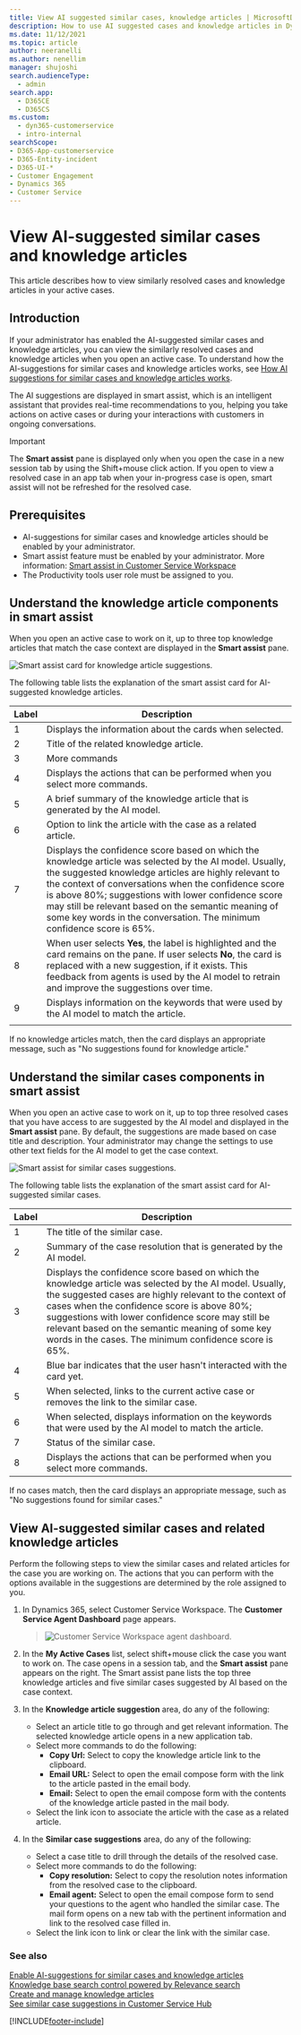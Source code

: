 ```yaml
---
title: View AI suggested similar cases, knowledge articles | MicrosoftDocs
description: How to use AI suggested cases and knowledge articles in Dynamics 365 Customer Service.
ms.date: 11/12/2021
ms.topic: article
author: neeranelli
ms.author: nenellim
manager: shujoshi
search.audienceType: 
  - admin
search.app: 
  - D365CE
  - D365CS
ms.custom: 
  - dyn365-customerservice
  - intro-internal
searchScope:
- D365-App-customerservice
- D365-Entity-incident
- D365-UI-*
- Customer Engagement
- Dynamics 365
- Customer Service
---
```


# View AI-suggested similar cases and knowledge articles

This article describes how to view similarly resolved cases and knowledge articles in your active cases. 

## Introduction

If your administrator has enabled the AI-suggested similar cases and knowledge articles, you can view the similarly resolved cases and knowledge articles when you open an active case. To understand how the AI-suggestions for similar cases and knowledge articles works, see [How AI suggestions for similar cases and knowledge articles works](csw-enable-ai-suggested-cases-knowledge-articles.md#how-ai-suggestions-for-similar-cases-and-knowledge-articles-works).

The AI suggestions are displayed in smart assist, which is an intelligent assistant that provides real-time recommendations to you, helping you take actions on active cases or during your interactions with customers in ongoing conversations.

> [!IMPORTANT]
> The **Smart assist** pane is displayed only when you open the case in a new session tab by using the Shift+mouse click action. If you open to view a resolved case in an app tab when your in-progress case is open, smart assist will not be refreshed for the resolved case.

## Prerequisites

- AI-suggestions for similar cases and knowledge articles should be enabled by your administrator.
- Smart assist feature must be enabled by your administrator. More information: [Smart assist in Customer Service Workspace](csw-productivity-pane.md#smart-assist)
- The Productivity tools user role must be assigned to you.

## Understand the knowledge article components in smart assist

When you open an active case to work on it, up to three top knowledge articles that match the case context are displayed in the **Smart assist** pane.

![Smart assist card for knowledge article suggestions.](media/csw-ai-ka.png "Smart assist card for knowledge article suggestions") 

The following table lists the explanation of the smart assist card for AI-suggested knowledge articles.

| Label | Description |
|--------|-------------|
| 1 | Displays the information about the cards when selected.|
| 2 | Title of the related knowledge article. |
| 3 | More commands|
| 4 | Displays the actions that can be performed when you select more commands.|
| 5 | A brief summary of the knowledge article that is generated by the AI model. |
| 6 | Option to link the article with the case as a related article. |
| 7 | Displays the confidence score based on which the knowledge article was selected by the AI model. Usually, the suggested knowledge articles are highly relevant to the context of conversations when the confidence score is above 80%; suggestions with lower confidence score may still be relevant based on the semantic meaning of some key words in the conversation. The minimum confidence score is 65%. |
| 8 | When user selects **Yes**, the label is highlighted and the card remains on the pane. If user selects **No**, the card is replaced with a new suggestion, if it exists. This feedback from agents is used by the AI model to retrain and improve the suggestions over time.|
| 9 |Displays information on the keywords that were used by the AI model to match the article. |
|  |  |

If no knowledge articles match, then the card displays an appropriate message, such as "No suggestions found for knowledge article."

## Understand the similar cases components in smart assist

When you open an active case to work on it, up to top three resolved cases that you have access to are suggested by the AI model and displayed in the **Smart assist** pane. By default, the suggestions are made based on case title and description. Your administrator may change the settings to use other text fields for the AI model to get the case context.

![Smart assist for similar cases suggestions.](media/csw-ai-similar-cases.png "Smart assist for similar cases suggestions")

The following table lists the explanation of the smart assist card for AI-suggested similar cases.

| Label | Description |
|--------|-------------|
| 1 | The title of the similar case.|
| 2 | Summary of the case resolution that is generated by the AI model. |
| 3 | Displays the confidence score based on which the knowledge article was selected by the AI model. Usually, the suggested cases are highly relevant to the context of cases when the confidence score is above 80%; suggestions with lower confidence score may still be relevant based on the semantic meaning of some key words in the cases. The minimum confidence score is 65%. |
| 4 |  Blue bar indicates that the user hasn't interacted with the card yet. |
| 5 | When selected, links to the current active case or removes the link to the similar case. |
| 6 | When selected, displays information on the keywords that were used by the AI model to match the article. |
| 7 | Status of the similar case. |
| 8 | Displays the actions that can be performed when you select more commands. |

If no cases match, then the card displays an appropriate message, such as "No suggestions found for similar cases."

## View AI-suggested similar cases and related knowledge articles

Perform the following steps to view the similar cases and related articles for the case you are working on. The actions that you can perform with the options available in the suggestions are determined by the role assigned to you.

1. In Dynamics 365, select Customer Service Workspace. The **Customer Service Agent Dashboard** page appears.

   > ![Customer Service Workspace agent dashboard.](media/csw-agent-dashboard.png "Customer Service Workspace agent dashboard")

2. In the **My Active Cases** list, select shift+mouse click the case you want to work on. The case opens in a session tab, and the **Smart assist** pane appears on the right. The Smart assist pane lists the top three knowledge articles and five similar cases suggested by AI based on the case context.

3. In the **Knowledge article suggestion** area, do any of the following:
   - Select an article title to go through and get relevant information. The selected knowledge article opens in a new application tab.
   - Select more commands to do the following:
       - **Copy Url:** Select to copy the knowledge article link to the clipboard. 
       - **Email URL:** Select to open the email compose form with the link to the article pasted in the email body.
       - **Email:** Select to open the email compose form with the contents of the knowledge article pasted in the mail body.
   - Select the link icon to associate the article with the case as a related article.

4. In the **Similar case suggestions** area, do any of the following:
   - Select a case title to drill through the details of the resolved case.
   - Select more commands to do the following:
     - **Copy resolution:** Select to copy the resolution notes information from the resolved case to the clipboard. 
     - **Email agent:** Select to open the email compose form to send your questions to the agent who handled the similar case. The mail form opens on a new tab with the pertinent information and link to the resolved case filled in.
   - Select the link icon to link or clear the link with the similar case.

### See also

[Enable AI-suggestions for similar cases and knowledge articles](csw-enable-ai-suggested-cases-knowledge-articles.md)  
[Knowledge base search control powered by Relevance search](search-knowledge-articles-csh.md)  
[Create and manage knowledge articles](customer-service-hub-user-guide-knowledge-article.md)  
[See similar case suggestions in Customer Service Hub](suggest-similar-cases-for-a-case.md#see-similar-case-suggestions-in-the-customer-service-hub)  

[!INCLUDE[footer-include](../includes/footer-banner.md)]
